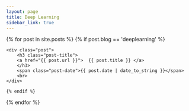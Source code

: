 ```yaml
---
layout: page
title: Deep Learning
sidebar_link: true
---
```


<div class="posts">
{% for post in site.posts %}
    {% if post.blog == 'deeplearning' %}

	<div class="post">
	    <h3 class="post-title">
		<a href="{{ post.url }}">  {{ post.title }} </a>
	    </h3>
	    <span class="post-date">{{ post.date | date_to_string }}</span>
	    <br>
	</div>

    {% endif %}
{% endfor %}
</div>
